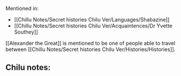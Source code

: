 Mentioned in:
- [[Chillu Notes/Secret histories Chilu Ver/Languages/Shabazine]]
- [[Chillu Notes/Secret histories Chilu Ver/Acquaintences/Dr Yvette Southey]]

[[Alexander the Great]] is mentioned to be one of people able to travel between [[Chillu Notes/Secret histories Chilu Ver/Histories/Histories]]. 

Chilu notes:
- 